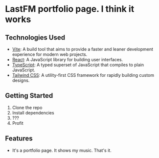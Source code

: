 # LastFM portfolio page. I think it works

## Technologies Used

- [Vite](https://vitejs.dev/): A build tool that aims to provide a faster and leaner development experience for modern web projects.
- [React](https://reactjs.org/): A JavaScript library for building user interfaces.
- [TypeScript](https://www.typescriptlang.org/): A typed superset of JavaScript that compiles to plain JavaScript.
- [Tailwind CSS](https://tailwindcss.com/): A utility-first CSS framework for rapidly building custom designs.

## Getting Started
 
 1. Clone the repo
2.  Install dependencies
3. ???
4. Profit

## Features 
 - It's a portfolio page. It shows my music. That's it.